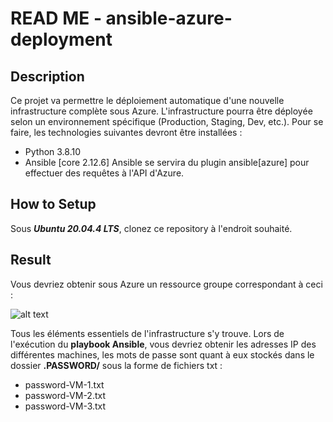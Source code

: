 # READ ME - ansible-azure-deployment

## Description 
Ce projet va permettre le déploiement automatique d'une nouvelle infrastructure complète sous Azure. L'infrastructure pourra être déployée selon un environnement spécifique (Production, Staging, Dev, etc.).
Pour se faire, les technologies suivantes devront être installées : 
* Python 3.8.10
* Ansible [core 2.12.6]
Ansible se servira du plugin ansible[azure] pour effectuer des requêtes à l'API d'Azure.

## How to Setup
Sous ***Ubuntu 20.04.4 LTS***, clonez ce repository à l'endroit souhaité. 



## Result 
Vous devriez obtenir sous Azure un ressource groupe correspondant à ceci :

![alt text](https://i.postimg.cc/d1kHgVJQ/Azure-Ansible.png)

Tous les éléments essentiels de l'infrastructure s'y trouve. 
Lors de l'exécution du **playbook Ansible**, vous devriez obtenir les adresses IP des différentes machines, les mots de passe sont quant à eux stockés dans le dossier **.PASSWORD/** sous la forme de fichiers txt : 
* password-VM-1.txt
* password-VM-2.txt
* password-VM-3.txt
